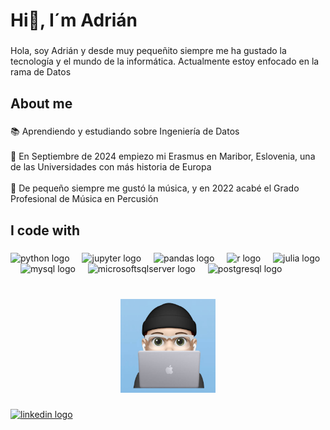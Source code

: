 <!--
**adrianfl55/adrianfl55** is a ✨ _special_ ✨ repository because its `README.md` (this file) appears on your GitHub profile.

Here are some ideas to get you started:

- 🔭 I’m currently working on ...
- 🌱 I’m currently learning ...
- 👯 I’m looking to collaborate on ...
- 🤔 I’m looking for help with ...
- 💬 Ask me about ...
- 📫 How to reach me: ...
- 😄 Pronouns: ...
- ⚡ Fun fact: ...
-->

<h1 align="left">Hi👋, I´m Adrián</h1>

###

<p align="left">Hola, soy Adrián y desde muy pequeñito siempre me ha gustado la tecnología y el mundo de la informática. Actualmente estoy enfocado en la rama de Datos</p>

###

<h2 align="left">About me</h2>

###

<p align="left">📚 Aprendiendo y estudiando sobre Ingeniería de Datos<br><br>🎯 En Septiembre de 2024 empiezo mi Erasmus en Maribor, Eslovenia, una de las Universidades con más historia de Europa<br><br>🎵 De pequeño siempre me gustó la música, y en 2022 acabé el Grado Profesional de Música en Percusión</p>

###

<h2 align="left">I code with</h2>

###

<div align="left">
  <img src="https://cdn.jsdelivr.net/gh/devicons/devicon/icons/python/python-original.svg" height="40" alt="python logo"  />
  <img width="12" />

  <img src="https://cdn.jsdelivr.net/gh/devicons/devicon/icons/jupyter/jupyter-original.svg" height="40" alt="jupyter logo"  />
  <img width="12" />

  <img src="https://cdn.jsdelivr.net/gh/devicons/devicon/icons/pandas/pandas-original.svg" height="40" alt="pandas logo"  />
  <img width="12" />

  <img src="https://cdn.jsdelivr.net/gh/devicons/devicon/icons/r/r-original.svg" height="40" alt="r logo"  />
  <img width="12" />

  <img src="https://cdn.jsdelivr.net/gh/devicons/devicon/icons/julia/julia-original.svg" height="40" alt="julia logo"  />
  <img width="12" />
 
  <img src="https://cdn.simpleicons.org/mysql/4479A1" height="40" alt="mysql logo"  />
  <img width="12" />

  <img src="https://cdn.simpleicons.org/microsoftsqlserver/CC2927" height="40" alt="microsoftsqlserver logo"  />
  <img width="12" />

  <img src="https://skillicons.dev/icons?i=postgres" height="40" alt="postgresql logo"  />
  <img width="12" />
</div>

###

<br clear="both">

<div align="center">
  <img height="150" src="images/image1.jpg" />
</div>



###

<div align="left">
  <a href="www.linkedin.com/in/adrián-freijeiro" target="_blank">
    <img src="https://raw.githubusercontent.com/maurodesouza/profile-readme-generator/master/src/assets/icons/social/linkedin/default.svg" width="52" height="40" alt="linkedin logo"  />
  </a>
</div>

###


